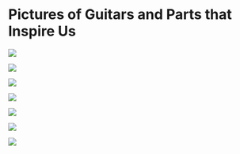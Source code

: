 # Pictures of Guitars and Parts that Inspire Us

![](Pictures/blue.png)

![](Pictures/red.png)

![](Pictures/yellow.png)

![](Pictures/tuners.png)

![](Pictures/table.png)

![](Pictures/table2.png)

![](Pictures/table1.png)